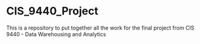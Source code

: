 # CIS_9440_Project
This is a repository to put together all the work for the final project from CIS 9440 - Data Warehousing and Analytics
